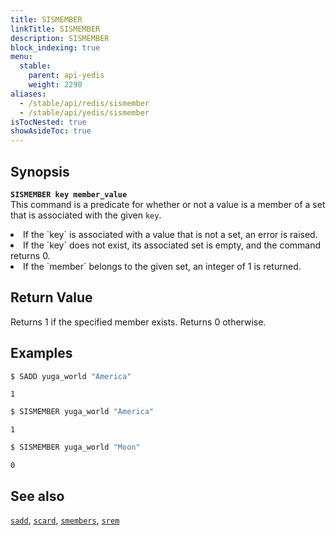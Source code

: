 ```yaml
---
title: SISMEMBER
linkTitle: SISMEMBER
description: SISMEMBER
block_indexing: true
menu:
  stable:
    parent: api-yedis
    weight: 2290
aliases:
  - /stable/api/redis/sismember
  - /stable/api/yedis/sismember
isTocNested: true
showAsideToc: true
---
```


## Synopsis

<b>`SISMEMBER key member_value`</b><br>
This command is a predicate for whether or not a value is a member of a set that is associated with the given  `key`.
<li>If the `key` is associated with a value that is not a set, an error is raised.</li>
<li>If the `key` does not exist, its associated set is empty, and the command returns 0.</li>
<li>If the `member` belongs to the given set, an integer of 1 is returned.</li>

## Return Value

Returns 1 if the specified member exists. Returns 0 otherwise.

## Examples

```sh
$ SADD yuga_world "America"
```

```
1
```

```sh
$ SISMEMBER yuga_world "America"
```

```
1
```

```sh
$ SISMEMBER yuga_world "Moon"
```

```
0
```

## See also

[`sadd`](../sadd/), [`scard`](../scard/), [`smembers`](../smembers/), [`srem`](../srem/)
